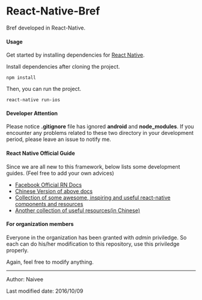 # React-Native-Bref
Bref developed in React-Native.

#### Usage

Get started by installing dependencies for [React Native](https://facebook.github.io/react-native/docs/getting-started.html).

Install dependencies after cloning the project.

```shell
npm install
```

Then, you can run the project.

```shell
react-native run-ios
```

#### Developer Attention

Please notice **.gitignore** file has ignored **android** and **node_modules**. If you encounter any problems related to these two directory in your development period, please leave an issue to notify me.

#### React Native Official Guide

Since we are all new to this framework, below lists some development guides. (Feel free to add your own advices)

- [Facebook Official RN Docs](https://facebook.github.io/react-native/)
- [Chinese Version of above docs](http://reactnative.cn/docs/0.31/getting-started.html)
- [Collection of some awesome, inspiring and useful react-native components and resources](https://github.com/jondot/awesome-react-native)
- [Another collection of useful resources(in Chinese)](https://github.com/reactnativecn/react-native-guide)

#### For organization members

Everyone in the organization has been granted with *admin* priviledge. So each can do his/her modification to this repository, use this priviledge properly. 

Again, feel free to modify anything.

---

Author: Naivee

Last modified date:  2016/10/09